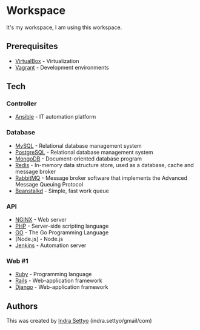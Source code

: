 # Workspace
It's my workspace, I am using this workspace.

## Prerequisites
* [VirtualBox] - Virtualization
* [Vagrant] - Development environments

## Tech
### Controller
* [Ansible] - IT automation platform
### Database
* [MySQL] - Relational database management system
* [PostgreSQL] - Relational database management system
* [MongoDB] - Document-oriented database program
* [Redis] - In-memory data structure store, used as a database, cache and message broker
* [RabbitMQ] - Message broker software that implements the Advanced Message Queuing Protocol
* [Beanstalkd] - Simple, fast work queue
### API
* [NGINX] - Web server
* [PHP] - Server-side scripting language
* [GO] - The Go Programming Language
* [Node.js] - Node.js
* [Jenkins] - Automation server
### Web #1
* [Ruby] - Programming language
* [Rails] - Web-application framework
* [Django] - Web-application framework

## Authors
This was created by [Indra Settyo](https://github.com/idstto) (indra.settyo/gmail/com)

[//]: #

[VirtualBox]: <https://www.virtualbox.org>
[Vagrant]: <https://github.com/hashicorp/vagrant>
[Ansible]: <https://github.com/ansible/ansible>
[MySQL]: <https://github.com/ansible/ansible>
[PostgreSQL]: <https://www.postgresql.org/>
[MongoDB]: <https://www.mongodb.com/>
[Redis]: <https://redis.io/>
[RabbitMQ]: <https://www.rabbitmq.com/>
[Beanstalkd]: <http://kr.github.io/beanstalkd/>
[NGINX]: <https://www.nginx.com/>
[PHP]: <http://www.php.net/>
[GO]: <https://golang.org/>
[Jenkins]: <https://jenkins.io/>
[Ruby]: <https://www.ruby-lang.org/>
[Rails]: <https://github.com/rails/rails>
[Django]: <https://www.djangoproject.com/>

